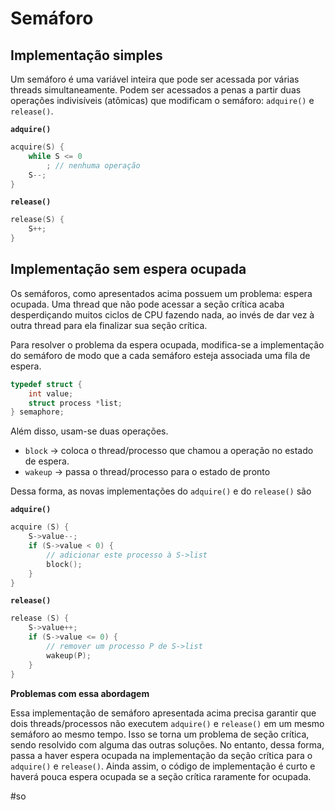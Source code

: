 
# Semáforo

## Implementação simples

Um semáforo é uma variável inteira que pode ser acessada por várias threads simultaneamente. Podem ser acessados a penas a partir duas operações indivisíveis (atômicas) que modificam o semáforo: `adquire()` e `release()`.

**`adquire()`**

```c
acquire(S) {
	while S <= 0
		; // nenhuma operação
	S--;
}
```

**`release()`**

```c
release(S) {
	S++;
}
```

## Implementação sem espera ocupada

Os semáforos, como apresentados acima possuem um problema: espera ocupada. Uma thread que não pode acessar a seção crítica acaba desperdiçando muitos ciclos de CPU fazendo nada, ao invés de dar vez à outra thread para ela finalizar sua seção crítica.

Para resolver o problema da espera ocupada, modifica-se a implementação do semáforo de modo que a cada semáforo esteja associada uma fila de espera.

```c
typedef struct {
	int value;
	struct process *list;
} semaphore;
```

Além disso, usam-se duas operações.

- `block` -> coloca o thread/processo que chamou a operação no estado de espera.
- `wakeup` -> passa o thread/processo para o estado de pronto

Dessa forma, as novas implementações do `adquire()` e do `release()` são

**`adquire()`**

```c
acquire (S) {
	S->value--;
	if (S->value < 0) {
		// adicionar este processo à S->list
		block(); 
	}
}
```

**`release()`**

```c
release (S) {
	S->value++;
	if (S->value <= 0) {
		// remover um processo P de S->list
		wakeup(P); 
	}
}
```

**Problemas com essa abordagem**

Essa implementação de semáforo apresentada acima precisa garantir que dois threads/processos não executem `adquire()` e `release()` em um mesmo semáforo ao mesmo tempo. Isso se torna um problema de seção crítica, sendo resolvido com alguma das outras soluções. No entanto, dessa forma, passa a haver espera ocupada na implementação da seção crítica para o `adquire()` e `release()`. Ainda assim, o código de implementação é curto e haverá pouca espera ocupada se a seção crítica raramente for ocupada.

#so

